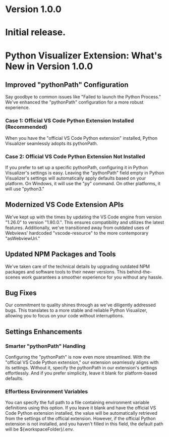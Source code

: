 
# Version 1.0.0

# Initial release.

# Python Visualizer Extension: What's New in Version 1.0.0

## Improved "pythonPath" Configuration

Say goodbye to common issues like "Failed to launch the Python Process." We've enhanced the "pythonPath" configuration for a more robust experience.

### Case 1: Official VS Code Python Extension Installed (Recommended)

When you have the "official VS Code Python extension" installed, Python Visualizer seamlessly adopts its pythonPath.

### Case 2: Official VS Code Python Extension Not Installed

If you prefer to set up a specific pythonPath, configuring it in Python Visualizer's settings is easy. Leaving the "pythonPath" field empty in Python Visualizer's settings will automatically apply defaults based on your platform. On Windows, it will use the "py" command. On other platforms, it will use "python3."

## Modernized VS Code Extension APIs

We've kept up with the times by updating the VS Code engine from version "1.26.0" to version "1.80.0.". This ensures compatibility and utilizes the latest features. Additionally, we've transitioned away from outdated uses of Webviews' hardcoded "vscode-resource" to the more contemporary "asWebviewUri."

## Updated NPM Packages and Tools

We've taken care of the technical details by upgrading outdated NPM packages and software tools to their newer versions. This behind-the-scenes work guarantees a smoother experience for you without any hassle.

## Bug Fixes

Our commitment to quality shines through as we've diligently addressed bugs. This translates to a more stable and reliable Python Visualizer, allowing you to focus on your code without interruptions.

## Settings Enhancements

### Smarter "pythonPath" Handling

Configuring the "pythonPath" is now even more streamlined. With the "official VS Code Python extension," our extension seamlessly aligns with its settings. Without it, specify the pythonPath in our extension's settings effortlessly. And if you prefer simplicity, leave it blank for platform-based defaults.

### Effortless Environment Variables

You can specify the full path to a file containing environment variable definitions using this option. If you leave it blank and have the official VS Code Python extension installed, the value will be automatically retrieved from the settings of the official extension. However, if the official Python extension is not installed, and you haven't filled in this field, the default path will be ${workspaceFolder}/.env. 
